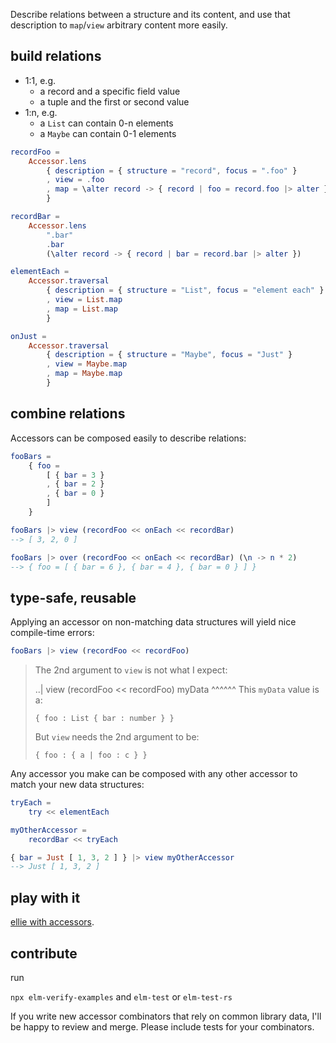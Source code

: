 Describe relations between a structure and its
content, and use that description to `map`/`view` arbitrary content more easily.

## build relations 

- 1:1, e.g.
    - a record and a specific field value
    - a tuple and the first or second value
- 1:n, e.g.
    - a `List` can contain 0-n elements
    - a `Maybe` can contain 0-1 elements

```elm
recordFoo =
    Accessor.lens
        { description = { structure = "record", focus = ".foo" }
        , view = .foo
        , map = \alter record -> { record | foo = record.foo |> alter }
        }

recordBar =
    Accessor.lens
        ".bar"
        .bar
        (\alter record -> { record | bar = record.bar |> alter })

elementEach = 
    Accessor.traversal
        { description = { structure = "List", focus = "element each" }
        , view = List.map
        , map = List.map
        }

onJust =
    Accessor.traversal
        { description = { structure = "Maybe", focus = "Just" }
        , view = Maybe.map
        , map = Maybe.map
        }
```

## combine relations

Accessors can be composed easily to describe relations:

```elm
fooBars =
    { foo =
        [ { bar = 3 }
        , { bar = 2 }
        , { bar = 0 }
        ]
    }

fooBars |> view (recordFoo << onEach << recordBar)
--> [ 3, 2, 0 ]

fooBars |> over (recordFoo << onEach << recordBar) (\n -> n * 2)
--> { foo = [ { bar = 6 }, { bar = 4 }, { bar = 0 } ] }
```

## type-safe, reusable

Applying an accessor on non-matching data structures will yield nice
compile-time errors: 

```elm
fooBars |> view (recordFoo << recordFoo)
```
> The 2nd argument to `view` is not what I expect:
> 
> ..| view (recordFoo << recordFoo) myData
>                                     ^^^^^^
> This `myData` value is a:
> 
>     { foo : List { bar : number } }
> 
> But `view` needs the 2nd argument to be:
> 
>     { foo : { a | foo : c } }

Any accessor you make can be composed with any other accessor to match your new
data structures: 

```elm
tryEach =
    try << elementEach

myOtherAccessor =
    recordBar << tryEach

{ bar = Just [ 1, 3, 2 ] } |> view myOtherAccessor
--> Just [ 1, 3, 2 ]
```

## play with it

[ellie with accessors](https://ellie-app.com/4wHNCxgft87a1). 

## contribute

run

`npx elm-verify-examples` and `elm-test` or `elm-test-rs`

If you write new accessor combinators that rely on common library data, I'll be
happy to review and merge. Please include tests for your combinators.
